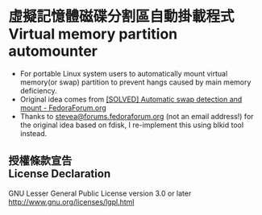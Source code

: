 # 虛擬記憶體磁碟分割區自動掛載程式<br />Virtual memory partition automounter #
 * For portable Linux system users to automatically mount virtual memory(or swap) partition to prevent hangs caused by main memory deficiency.
 * Original idea comes from [\[SOLVED\] Automatic swap detection and mount - FedoraForum.org](http://forums.fedoraforum.org/showthread.php?t=264801)
 * Thanks to stevea@forums.fedoraforum.org (not an email address!) for the original idea based on fdisk, I re-implement this using blkid tool instead.

## 授權條款宣告<br />License Declaration ##
  GNU Lesser General Public License version 3.0 or later
  http://www.gnu.org/licenses/lgpl.html
